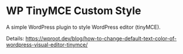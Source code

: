 # WP TinyMCE Custom Style #

A simple WordPress plugin to style WordPress editor (tinyMCE).

Details: https://wproot.dev/blog/how-to-change-default-text-color-of-wordpress-visual-editor-tinymce/
